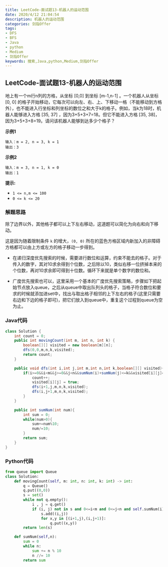 ```yaml
---
title: LeetCode-面试题13-机器人的运动范围
date: 2020/4/12 21:04:54
description: 机器人的运动范围
categories: 剑指Offer
tags: 
- DFS
- BFS
- Java
- python
- Medium
- 剑指Offer
keywords: 搜索,Java,python,Medium,剑指Offer
---
```


## LeetCode-面试题13-机器人的运动范围

地上有一个m行n列的方格，从坐标 [0,0] 到坐标 [m-1,n-1] 。一个机器人从坐标 [0, 0] 的格子开始移动，它每次可以向左、右、上、下移动一格（不能移动到方格外），也不能进入行坐标和列坐标的数位之和大于k的格子。例如，当k为18时，机器人能够进入方格 [35, 37] ，因为3+5+3+7=18。但它不能进入方格 [35, 38]，因为3+5+3+8=19。请问该机器人能够到达多少个格子？

 <!--more-->

**示例1**

```
输入：m = 2, n = 3, k = 1
输出：3
```

**示例2**

```
输入：m = 3, n = 1, k = 0
输出：1
```

**提示:**

- `1 <= n,m <= 100`
- `0 <= k <= 20`

### 解题思路

除了边界以外，其他格子都可以上下左右移动，这道题可以简化为向右和向下移动。

这是因为随着限制条件 `k` 的增大，`(0, 0)` 所在的蓝色方格区域内新加入的非障碍方格都可以由上方或左方的格子移动一步得到。

- 在递归深度优先搜索的时候，需要进行数位和运算，约束不能去的格子。对于传入的数字，其对10求余得到个位数，之后除以10，类似右移一位挤掉本来的个位数，再对10求余即可得到十位数。循环下来就是单个数字的数位和。


- 广度优先搜索也可以，这里采用一个基本的广度优先搜索策略，步骤如下把起始节点放入queue，之后从queue中取出队列头的格子，当格子符合数位和要求的时候就添加进set中，找出与取出格子相邻的上下左右的格子(这里只需要右边和下边的格子即可)，把它们放入到queue中，重复这个过程到queue为空为止。

### Java代码

```java
class Solution {
    int count = 0;
    public int movingCount(int m, int n, int k) {
        boolean[][] visited = new boolean[m][n];
        dfs(0,0,m,n,k,visited);
        return count;
    }

    public void dfs(int i,int j,int m,int n,int k,boolean[][] visited){
        if(i>=0&&i<m&&j>=0&&j<n&&sumNum(i)+sumNum(j)<=k&&visited[i][j]==false){
            count++;
            visited[i][j] = true;
            dfs(i+1,j,m,n,k,visited);
            dfs(i,j+1,m,n,k,visited);
        }
    }

    public int sumNum(int num){
        int sum = 0;
        while(num>0){
            sum+=num%10;
            num/=10;
        }
        return sum;
    }
}
```

### Python代码

```python
from queue import Queue
class Solution:
    def movingCount(self, m: int, n: int, k: int) -> int:
        q = Queue()
        q.put((0,0))
        s = set()
        while not q.empty():
            i , j = q.get()
            if (i, j) not in s and 0<=i<m and 0<=j<n and self.sumNum(i)+self.sumNum(j)<=k:
                s.add((i,j))
                for x,y in [(i+1,j),(i,j+1)]:
                    q.put((x,y))
        return len(s)

    def sumNum(self,n):
        sum = 0
        while n:
            sum += n % 10
            n //= 10
        return sum
```

